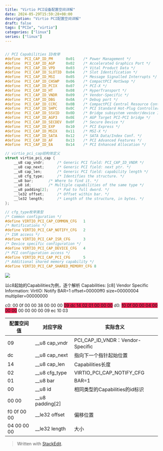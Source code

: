 ```yaml
---
title: "Virtio PCI设备配置空间详解"
date: 2024-05-29T15:59:28+08:00
description: "Virtio PCI配置空间详解"
draft: false
tags: ["PCIe", "virtio"]
categories: ["linux"]
series: ["linux"]
---
```

```shell

```
```c
// PCI Capabilities ID枚举
#define  PCI_CAP_ID_PM		0x01	/* Power Management */
#define  PCI_CAP_ID_AGP		0x02	/* Accelerated Graphics Port */
#define  PCI_CAP_ID_VPD		0x03	/* Vital Product Data */
#define  PCI_CAP_ID_SLOTID	0x04	/* Slot Identification */
#define  PCI_CAP_ID_MSI		0x05	/* Message Signalled Interrupts */
#define  PCI_CAP_ID_CHSWP	0x06	/* CompactPCI HotSwap */
#define  PCI_CAP_ID_PCIX	0x07	/* PCI-X */
#define  PCI_CAP_ID_HT		0x08	/* HyperTransport */
#define  PCI_CAP_ID_VNDR	0x09	/* Vendor-Specific */
#define  PCI_CAP_ID_DBG		0x0A	/* Debug port */
#define  PCI_CAP_ID_CCRC	0x0B	/* CompactPCI Central Resource Control */
#define  PCI_CAP_ID_SHPC	0x0C	/* PCI Standard Hot-Plug Controller */
#define  PCI_CAP_ID_SSVID	0x0D	/* Bridge subsystem vendor/device ID */
#define  PCI_CAP_ID_AGP3	0x0E	/* AGP Target PCI-PCI bridge */
#define  PCI_CAP_ID_SECDEV	0x0F	/* Secure Device */
#define  PCI_CAP_ID_EXP		0x10	/* PCI Express */
#define  PCI_CAP_ID_MSIX	0x11	/* MSI-X */
#define  PCI_CAP_ID_SATA	0x12	/* SATA Data/Index Conf. */
#define  PCI_CAP_ID_AF		0x13	/* PCI Advanced Features */
#define  PCI_CAP_ID_EA		0x14	/* PCI Enhanced Allocation */

// virtio_pci_cap结构体定义
struct virtio_pci_cap {
	__u8 cap_vndr;		/* Generic PCI field: PCI_CAP_ID_VNDR */
	__u8 cap_next;		/* Generic PCI field: next ptr. */
	__u8 cap_len;		/* Generic PCI field: capability length */
	__u8 cfg_type;		/* Identifies the structure. */
	__u8 bar;		/* Where to find it. */
	__u8 id;		/* Multiple capabilities of the same type */
	__u8 padding[2];	/* Pad to full dword. */
	__le32 offset;		/* Offset within bar. */
	__le32 length;		/* Length of the structure, in bytes. */
};

// cfg_type枚举类型
/* Common configuration */
#define VIRTIO_PCI_CAP_COMMON_CFG	1
/* Notifications */
#define VIRTIO_PCI_CAP_NOTIFY_CFG	2
/* ISR access */
#define VIRTIO_PCI_CAP_ISR_CFG		3
/* Device specific configuration */
#define VIRTIO_PCI_CAP_DEVICE_CFG	4
/* PCI configuration access */
#define VIRTIO_PCI_CAP_PCI_CFG		5
/* Additional shared memory capability */
#define VIRTIO_PCI_CAP_SHARED_MEMORY_CFG 8
```

![](http://image.huawei.com/tiny-lts/v1/images/0a60c0ca41e348844beda2c20ec2d279_486x326.png)


以c8起始的Capabilities为例，逐个解析
Capabilities: [c8] Vendor Specific Information: VirtIO: Notify
		BAR=1 offset=00000ff0 size=00000004 multiplier=00000000

c0: 00 0f 00 00 38 00 00 00 <span style="background-color:rgb(233,30,77)">09 dc 14 02 01 00 00 00</span>
d0: <span style="background-color:rgb(233,30,77)">f0 0f 00 00 04 00 00 00</span> 00 00 00 00 09 ec 10 03

| 配置空间值  | 对应字段        | 实际含义                         |
|-------------|-----------------|----------------------------------|
| 09          | __u8 cap_vndr   | PCI_CAP_ID_VNDR：Vendor-Specific |
| dc          | __u8 cap_next   | 指向下一个指针起始位置           |
| 14          | __u8 cap_len    | Capabilities长度                 |
| 02          | __u8 cfg_type   | VIRTIO_PCI_CAP_NOTIFY_CFG        |
| 01          | __u8 bar        | BAR=1                            |
| 00          | __u8 id         | 相同类型的Capabilities的id标识   |
| 00 00       | __u8 padding[2] |                                  |
| f0 0f 00 00 | __le32 offset   | 偏移位置                         |
| 04 00 00 00 | __le32 length   | 大小                             |

> Written with [StackEdit](https://stackedit.io/).
<!--stackedit_data:
eyJoaXN0b3J5IjpbMTM5MTg2MDE5NF19
-->